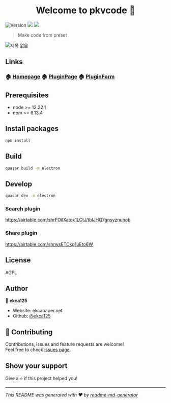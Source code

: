 <h1 align="center">Welcome to pkvcode 👋</h1>
<p>
  <img alt="Version" src="https://img.shields.io/badge/version-2.6.0-blue.svg?cacheSeconds=2592000" />
  <img src="https://img.shields.io/badge/node-%3E%3D%2012.22.1-blue.svg" />
  <img src="https://img.shields.io/badge/npm-%3E%3D%206.13.4-blue.svg" />
</p>

> Make code from preset

![제목 없음](https://user-images.githubusercontent.com/63381869/147515940-edb7b74d-acfa-4e9b-b9c2-96e3c58866b1.png)


## Links

### 🏠 [Homepage](https://github.com/ekca125/pkvcode) 🏠 [PluginPage](https://airtable.com/shrFOiIXatox1LCtJ) 🏠 [PluginForm](https://airtable.com/shrwsETCkg1uEto6W)

## Prerequisites

- node >= 12.22.1
- npm >= 6.13.4

## Install packages

```sh
npm install
```

## Build

```sh
quasar build -m electron
```

## Develop

```sh
quasar dev -m electron
```

### Search plugin
https://airtable.com/shrFOiIXatox1LCtJ/tblJHQ7gnsyznuhob

### Share plugin
https://airtable.com/shrwsETCkg1uEto6W

## License

AGPL

## Author

👤 **ekca125**

* Website: ekcapaper.net
* Github: [@ekca125](https://github.com/ekca125)

## 🤝 Contributing

Contributions, issues and feature requests are welcome!<br />Feel free to check [issues page](https://github.com/ekca125/pkvcode/issues). 

## Show your support

Give a ⭐️ if this project helped you!

***
_This README was generated with ❤️ by [readme-md-generator](https://github.com/kefranabg/readme-md-generator)_
